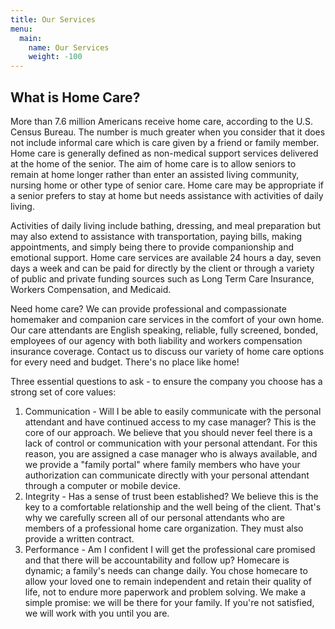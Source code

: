 ```yaml
---
title: Our Services
menu:
  main:
    name: Our Services
    weight: -100
---
```

## What is Home Care?

More than 7.6 million Americans receive home care, according to the U.S. Census Bureau. The number is much greater when you consider that it does not include informal care which is care given by a friend or family member. Home care is generally defined as non-medical support services delivered at the home of the senior. The aim of home care is to allow seniors to remain at home longer rather than enter an assisted living community, nursing home or other type of senior care. Home care may be appropriate if a senior prefers to stay at home but needs assistance with activities of daily living.

Activities of daily living include bathing, dressing, and meal preparation but may also extend to assistance with transportation, paying bills, making appointments, and simply being there to provide companionship and emotional support. Home care services are available 24 hours a day, seven days a week and can be paid for directly by the client or through a variety of public and private funding sources such as Long Term Care Insurance, Workers Compensation, and Medicaid.

Need home care? We can provide professional and compassionate homemaker and companion care services in the comfort of your own home. Our care attendants are English speaking, reliable, fully screened, bonded, employees of our agency with both liability and workers compensation insurance coverage. Contact us to discuss our variety of home care options for every need and budget. There's no place like home!

Three essential questions to ask - to ensure the company you choose has a strong set of core values:

1. Communication - Will I be able to easily communicate with the personal attendant and have continued access to my case manager? This is the core of our approach. We believe that you should never feel there is a lack of control or communication with your personal attendant. For this reason, you are assigned a case manager who is always available, and we provide a "family portal" where family members who have your authorization can communicate directly with your personal attendant through a computer or mobile device.
2. Integrity - Has a sense of trust been established? We believe this is the key to a comfortable relationship and the well being of the client. That's why we carefully screen all of our personal attendants who are members of a professional home care organization. They must also provide a written contract.
3. Performance - Am I confident I will get the professional care promised and that there will be accountability and follow up? Homecare is dynamic; a family's needs can change daily. You chose homecare to allow your loved one to remain independent and retain their quality of life, not to endure more paperwork and problem solving. We make a simple promise: we will be there for your family. If you're not satisfied, we will work with you until you are.
